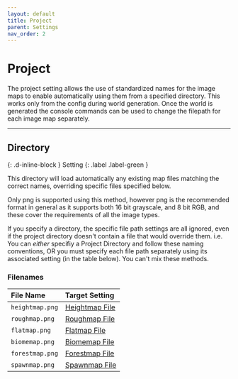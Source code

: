 ```yaml
---
layout: default
title: Project
parent: Settings
nav_order: 2
---
```


# Project
The project setting allows the use of standardized names for the image maps to enable automatically using them from a specified directory. This works only from the config during world generation. Once the world is generated the console commands can be used to change the filepath for each image map separately.

---

## Directory
{: .d-inline-block }
Setting
{: .label .label-green }

This directory will load automatically any existing map files matching the correct names, overriding specific files specified below.  

Only png is supported using this method, however png is the recommended format in general as it supports both 16 bit grayscale, and 8 bit RGB, and these cover the requirements of all the image types.  

If you specify a directory, the specific file path settings are all ignored, even if the project directory doesn't contain a file that would override them. i.e. You can *either* specifiy a Project Directory and follow these naming conventions, OR you must specify each file path separately using its associated setting (in the table below). You can't mix these methods.

### Filenames 

| File Name       | Target Setting                                  |
|:----------------|:------------------------------------------------|
| `heightmap.png` | [Heightmap File](heightmap.html#heightmap-file) |
| `roughmap.png`  | [Roughmap File](roughmap.html#roughmap-file)    |
| `flatmap.png`   | [Flatmap File](flatmap.html#flatmap-file)       |
| `biomemap.png`  | [Biomemap File](biomemap.html#biomemap-file)    |
| `forestmap.png` | [Forestmap File](forest.html#forestmap-file)    |
| `spawnmap.png`  | [Spawnmap File](spawnmap.html#spawnmap-file)    |
